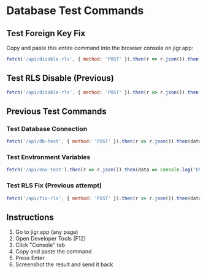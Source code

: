 # Database Test Commands

## Test Foreign Key Fix
Copy and paste this entire command into the browser console on jigr.app:

```javascript
fetch('/api/disable-rls', { method: 'POST' }).then(r => r.json()).then(data => console.log('FOREIGN KEY FIX RESULT:', data))
```

## Test RLS Disable (Previous)
```javascript
fetch('/api/disable-rls', { method: 'POST' }).then(r => r.json()).then(data => console.log('DISABLE RLS RESULT:', data))
```

## Previous Test Commands

### Test Database Connection
```javascript
fetch('/api/db-test', { method: 'POST' }).then(r => r.json()).then(data => console.log('DB TEST RESULT:', data))
```

### Test Environment Variables
```javascript
fetch('/api/env-test').then(r => r.json()).then(data => console.log('ENV TEST RESULT:', data))
```

### Test RLS Fix (Previous attempt)
```javascript
fetch('/api/fix-rls', { method: 'POST' }).then(r => r.json()).then(data => console.log('RLS FIX RESULT:', data))
```

## Instructions
1. Go to jigr.app (any page)
2. Open Developer Tools (F12)
3. Click "Console" tab
4. Copy and paste the command
5. Press Enter
6. Screenshot the result and send it back